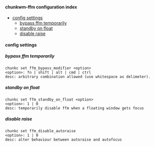#### chunkwm-ffm configuration index

* [config settings](#config-settings)
  * [bypass ffm temporarily](#bypass-ffm-temporarily)
  * [standby on float](#standby-on-float)
  * [disable raise](#disable-raise)

#### config settings

##### bypass ffm temporarily

    chunkc set ffm_bypass_modifier <option>
    <option>: fn | shift | alt | cmd | ctrl
    desc: arbitrary combination allowed (use whitespace as delimeter).

##### standby on float

    chunkc set ffm_standby_on_float <option>
    <option>: 1 | 0
    desc: temporarily disable ffm when a floating window gets focus

##### disable raise

    chunkc set ffm_disable_autoraise
    <option>: 1 | 0
    desc: alter behaviour between autoraise and autofocus
